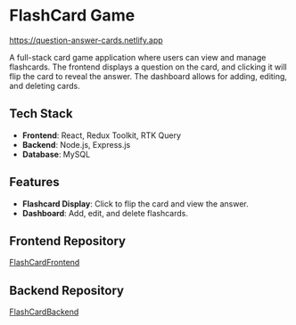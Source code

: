 # FlashCard Game

https://question-answer-cards.netlify.app

A full-stack card game application where users can view and manage flashcards. The frontend displays a question on the card, and clicking it will flip the card to reveal the answer. The dashboard allows for adding, editing, and deleting cards.

## Tech Stack

- **Frontend**: React, Redux Toolkit, RTK Query
- **Backend**: Node.js, Express.js
- **Database**: MySQL

## Features

- **Flashcard Display**: Click to flip the card and view the answer.
- **Dashboard**: Add, edit, and delete flashcards.

## Frontend Repository

[FlashCardFrontend](https://github.com/Raqibreyaz/FlashCardFrontend.git)

## Backend Repository

[FlashCardBackend](https://github.com/Raqibreyaz/FlashCardBackend.git)
